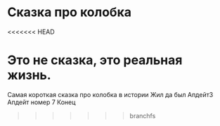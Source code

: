 # Сказка про колобка
<<<<<<< HEAD

Это не сказка, это реальная жизнь.
=======
Самая короткая сказка про колобка в истории
Жил да был
Апдейт3
Апдейт номер 7
Конец
>>>>>>> branchfs
